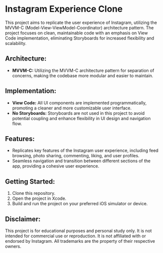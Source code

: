 # Instagram Experience Clone

This project aims to replicate the user experience of Instagram, utilizing the MVVM-C (Model-View-ViewModel-Coordinator) architecture pattern. The project focuses on clean, maintainable code with an emphasis on View Code implementation, eliminating Storyboards for increased flexibility and scalability.

## Architecture:
- **MVVM-C:** Utilizing the MVVM-C architecture pattern for separation of concerns, making the codebase more modular and easier to maintain.
  
## Implementation:
- **View Code:** All UI components are implemented programmatically, promoting a cleaner and more customizable user interface.
- **No Storyboards:** Storyboards are not used in this project to avoid potential coupling and enhance flexibility in UI design and navigation flow.

## Features:
- Replicates key features of the Instagram user experience, including feed browsing, photo sharing, commenting, liking, and user profiles.
- Seamless navigation and transition between different sections of the app, providing a cohesive user experience.

## Getting Started:
1. Clone this repository.
2. Open the project in Xcode.
3. Build and run the project on your preferred iOS simulator or device.

## Disclaimer:
This project is for educational purposes and personal study only. It is not intended for commercial use or reproduction. It is not affiliated with or endorsed by Instagram. All trademarks are the property of their respective owners.





